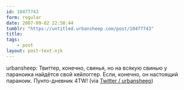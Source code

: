 ```yaml
---
id: 10477743
form: regular
date: 2007-09-02 22:58:44
tumblr: "https://untitled.urbansheep.com/post/10477743"
title:
tags:
    - post
layout: post-text.njk
---
```


<p>urbansheep: Твиттер, конечно, свинья, но на всякую свинью у параноика найдётся свой кейлоггер. Если, конечно, он настоящий параноик. Пунто-дневник 4TW! (via <a href="http://twitter.com/urbansheep/statuses/243026562">Twitter / urbansheep</a>)</p>

